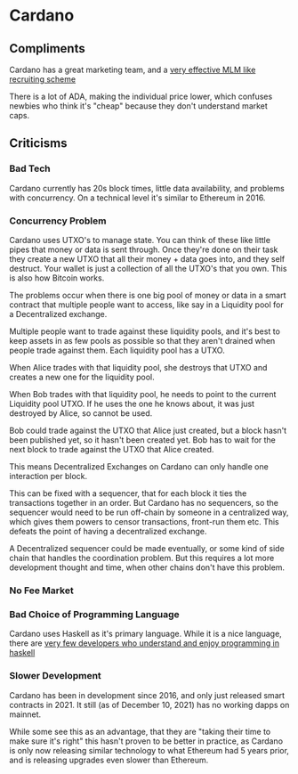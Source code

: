 
# Cardano

## Compliments

Cardano has a great marketing team, and a [very effective MLM like recruiting scheme](https://twitter.com/jackniewold/status/1466823469564248068)

There is a lot of ADA, making the individual price lower, which confuses newbies who think it's "cheap" because they don't understand market caps.

## Criticisms

### Bad Tech

Cardano currently has 20s block times, little data availability, and problems with concurrency. On a technical level it's similar to Ethereum in 2016.

### Concurrency Problem

Cardano uses UTXO's to manage state. You can think of these like little pipes that money or data is sent through. Once they're done on their task they create a new UTXO that all their money + data goes into, and they self destruct. Your wallet is just a collection of all the UTXO's that you own. This is also how Bitcoin works.

The problems occur when there is one big pool of money or data in a smart contract that multiple people want to access, like say in a Liquidity pool for a Decentralized exchange.

Multiple people want to trade against these liquidity pools, and it's best to keep assets in as few pools as possible so that they aren't drained when people trade against them. Each liquidity pool has a UTXO.

When Alice trades with that liquidity pool, she destroys that UTXO and creates a new one for the liquidity pool.

When Bob trades with that liquidity pool, he needs to point to the current Liquidity pool UTXO. If he uses the one he knows about, it was just destroyed by Alice, so cannot be used.

Bob could trade against the UTXO that Alice just created, but a block hasn't been published yet, so it hasn't been created yet. Bob has to wait for the next block to trade against the UTXO that Alice created.

This means Decentralized Exchanges on Cardano can only handle one interaction per block.

This can be fixed with a sequencer, that for each block it ties the transactions together in an order. But Cardano has no sequencers, so the sequencer would need to be run off-chain by someone in a centralized way, which gives them powers to censor transactions, front-run them etc. This defeats the point of having a decentralized exchange.

A Decentralized sequencer could be made eventually, or some kind of side chain that handles the coordination problem. But this requires a lot more development thought and time, when other chains don't have this problem. 

### No Fee Market




### Bad Choice of Programming Language

Cardano uses Haskell as it's primary language. While it is a nice language, there are [very few developers who understand and enjoy programming in haskell](https://insights.stackoverflow.com/survey/2021#technology-most-popular-technologies)

### Slower Development

Cardano has been in development since 2016, and only just released smart contracts in 2021. It still (as of December 10, 2021) has no working dapps on mainnet.

While some see this as an advantage, that they are "taking their time to make sure it's right" this hasn't proven to be better in practice, as Cardano is only now 
releasing similar technology to what Ethereum had 5 years prior, and is releasing upgrades even slower than Ethereum.
